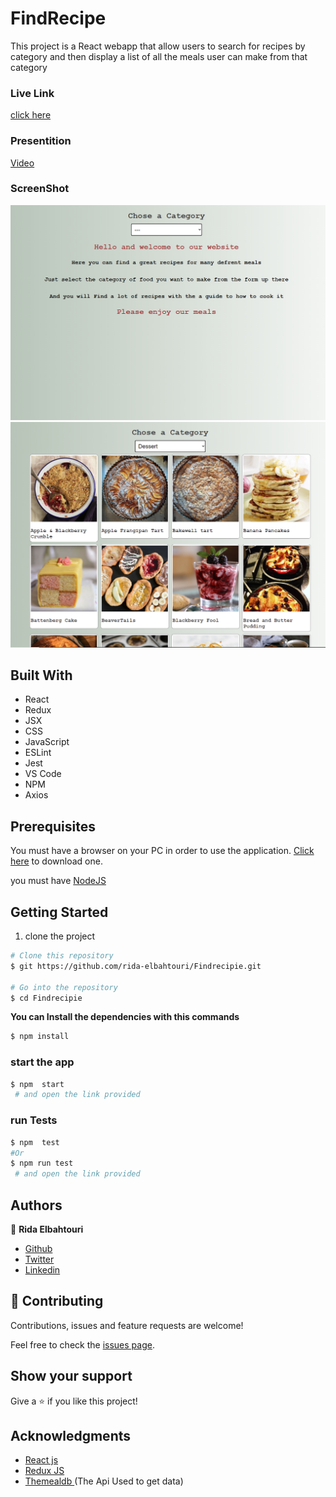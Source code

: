 # FindRecipe

This project is a React webapp that allow users to search for recipes by category and then display a list of all the meals user can make from that category

### Live Link

[click here](https://finderecipe.herokuapp.com/)

### Presentition

[Video](https://www.loom.com/share/efb3709388204a75a0ee4dc08683b7c7)

### ScreenShot

![screenshot](./src/assets/Images/Capture.PNG)
![screenshot](./src/assets/Images/Capture2.PNG)

## Built With

- React
- Redux
- JSX
- CSS
- JavaScript
- ESLint
- Jest
- VS Code
- NPM
- Axios

## Prerequisites

You must have a browser on your PC in order to use the application. [Click here](https://www.mozilla.org/en-US/firefox/new/) to download one.

you must have [NodeJS](https://nodejs.org/en/)

## Getting Started

1. clone the project

```bash
# Clone this repository
$ git https://github.com/rida-elbahtouri/Findrecipie.git

# Go into the repository
$ cd Findrecipie


```

**You can Install the dependencies with this commands**

```bash
$ npm install

```

### start the app

```bash
$ npm  start
 # and open the link provided
```

### run Tests

```bash
$ npm  test
#Or
$ npm run test
 # and open the link provided
```

## Authors

👤 **Rida Elbahtouri**

- [Github](https://github.com/rida-elbahtouri)
- [Twitter](https://twitter.com/RElbahtouri)
- [Linkedin](https://www.linkedin.com/in/rida-elbahtouri/)

## 🤝 Contributing

Contributions, issues and feature requests are welcome!

Feel free to check the <a href="https://github.com/rida-elbahtouri/Findrecipie/issues" target="_blank">issues page</a>.

## Show your support

Give a ⭐️ if you like this project!

## Acknowledgments

- <a href="https://reactjs.org/" target="_blank">React js</a>
- <a href="https://redux.js.org" target="_blank">Redux JS</a>
- <a href="https://www.themealdb.com/api.php" target="_blank">Themealdb </a>(The Api Used to get data)
